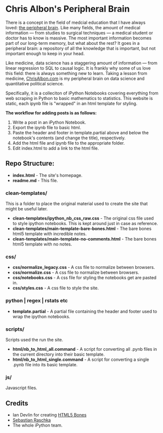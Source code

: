 # Chris Albon's Peripheral Brain

There is a concept in the field of medcial education that I have always loved: [the peripheral brain](http://en.wiktionary.org/wiki/peripheral_brain). Like many fields, the amount of medical information — from studies to surgical techniques — a medical student or doctor has to know is massive. The most important information becomes part of our long-term memory, but what about the rest? It goes in a peripheral brain: a repository of all the knowledge that is important, but not important enough to keep in your head.

Like medicine, data science has a staggering amount of information — from linear regression to SQL to causal logic. It is frankly why some of us love this field: there is always something new to learn. Taking a lesson from medicine, [ChrisAlbon.com](http://chrisalbon.com) is my peripheral brain on data science and quantitative political science.

Specifically, it is a colleciton of iPython Notebooks covering everything from web scraping in Python to basic mathematics to statistics. This website is static, each ipynb file is "wrapped" in an html template for styling.

**The workflow for adding posts is as follows:**

1. Write a post in an iPython Notebook.
2. Export the ipynb file to basic html.
3. Paste the header and footer in template.partial above and below the notebook's contents (and change the title), respectively.
4. Add the html file and ipynb file to the appropriate folder.
5. Edit index.html to add a link to the html file.

## Repo Structure:

- **index.html** - The site's homepage.
- **readme.md** - This file.

### clean-templates/

This is a folder to place the original material used to create the site that might be useful later.

- **clean-templates/ipython_nb_css_raw.css** - The original css file used to style ipython notebooks. This is kept around just in case as reference.
- **clean-templates/main-template-bare-bones.html** - The bare bones html5 template with incredible notes.
- **clean-templates/main-template-no-comments.html** - The bare bones html5 template with no notes.

### css/

- **css/normalize_legacy.css** - A css file to normalize between browsers.
- **css/normalize.css** - A css file to normalize between browsers.
- **css/notebooks.css** - A css file for styling the notebooks get are pasted in.
- **css/styles.css** - A css file to style the site.

### python | regex | rstats etc

- **template.partial** - A partial file containing the header and footer used to wrap the ipython notebooks.

### scripts/

Scripts used the run the site.

- **html/nb_to_html_all.command** - A script for converting all .pynb files in the current directory into their basic template.
- **html/nb_to_html_single.command** - A script for converting a single .pynb file into its basic template.

### js/

Javascript files.

## Credits

- Ian Devlin for creating [HTML5 Bones](http://www.html5bones.com/)
- [Sebastian Raschka](http://sebastianraschka.com/)
- The whole iPython team.
